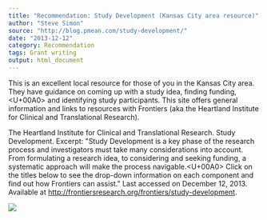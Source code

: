 ```yaml
---
title: "Recommendation: Study Development (Kansas City area resource)"
author: "Steve Simon"
source: "http://blog.pmean.com/study-development/"
date: "2013-12-12"
category: Recommendation
tags: Grant writing
output: html_document
---
```


This is an excellent local resource for those of you in the Kansas City
area. They have guidance on coming up with a study idea, finding
funding,<U+00A0> and identifying study participants. This site offers general
information and links to resources with Frontiers (aka the Heartland
Institute for Clinical and Translational Research).

<!---More--->

The Heartland Institute for Clinical and Translational Research. Study
Development. Excerpt: "Study Development is a key phase of the research
process and investigators must take many considerations into account.
From formulating a research idea, to considering and seeking funding, a
systematic approach will make the process navigable.<U+00A0> Click on the
titles below to see the drop-down information on each component and find
out how Frontiers can assist." Last accessed on December 12, 2013.
Available at <http://frontiersresearch.org/frontiers/study-development>.

![](http://www.pmean.com/images/images/13/study-development01.png)




